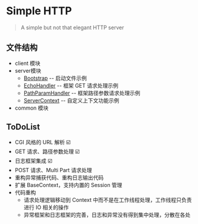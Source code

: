 # Simple HTTP
> A simple but not that elegant HTTP server

## 文件结构

- client 模块
- server模块
  - [Bootstrap](server/src/main/java/org/simplehttp/server/Bootstrap.java) -- 启动文件示例
  - [EchoHandler](server/src/main/java/org/simplehttp/server/handler/impl/EchoHandler.java) -- 框架 GET 请求处理示例
  - [PathParamHandler](server/src/main/java/org/simplehttp/server/handler/impl/PathParamHandler.java) -- 框架路径参数请求处理示例
  - [ServerContext](server/src/main/java/org/simplehttp/server/core/context/ServerContext.java) -- 自定义上下文功能示例
- common 模块

## ToDoList
- CGI 风格的 URL 解析 ☑️
- GET 请求、路径参数处理 ☑️
- 日志框架集成 ☑️
- POST 请求、Multi Part 请求处理
- 重构异常捕获代码、重构日志输出代码
- 扩展 BaseContext，支持内置的 Session 管理
- 代码重构
  - 请求处理逻辑移动到 Context 中而不是在工作线程处理，工作线程只负责进行 IO 相关的操作
  - 异常框架和日志框架的完善，日志和异常没有得到集中处理，分散在各处